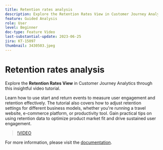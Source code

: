 ```yaml
---
title: Retention rates analysis
description: Explore the Retention Rates View in Customer Journey Analytics. Learn how to use start and return events to measure user engagement and retention effectively.
feature: Guided Analysis
role: User
level: Beginner
doc-type: Feature Video
last-substantial-update: 2023-06-25
jira: KT-15097
thumbnail: 3430503.jpeg
---
```

# Retention rates analysis

Explore the **Retention Rates View** in Customer Journey Analytics through this insightful video tutorial.

Learn how to use start and return events to measure user engagement and retention effectively. The tutorial also covers how to adjust retention settings for different business models, whether you're running a travel website, e-commerce platform, or productivity tool. Gain practical tips on using retention data to optimize product market fit and drive sustained user engagement.

>[!VIDEO](https://video.tv.adobe.com/v/3430503/?learn=on)

For more information, please visit the [documentation](https://experienceleague.adobe.com/en/docs/analytics-platform/using/guided-analysis/retention/retention-rates).
